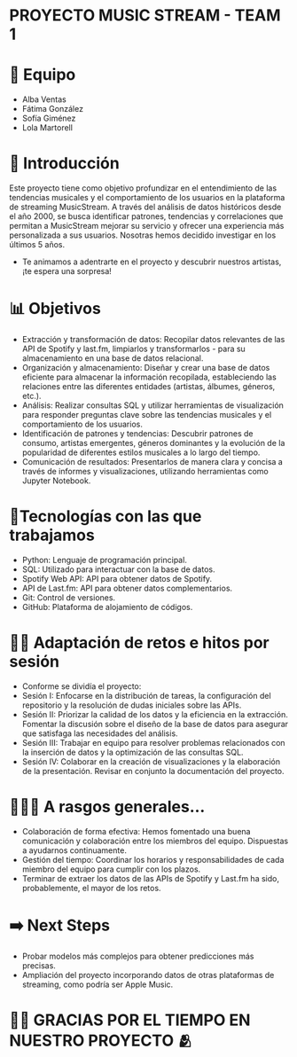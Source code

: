 # PROYECTO MUSIC STREAM - TEAM 1 

# 👥 Equipo
- Alba Ventas
- Fátima González
- Sofía Giménez
- Lola Martorell

# 📌 Introducción
Este proyecto tiene como objetivo profundizar en el entendimiento de las tendencias musicales y el comportamiento de los usuarios en la plataforma de streaming MusicStream. A través del análisis de datos históricos desde el año 2000, se busca identificar patrones, tendencias y correlaciones que permitan a MusicStream mejorar su servicio y ofrecer una experiencia más personalizada a sus usuarios. Nosotras hemos decidido investigar en los últimos 5 años. 
* Te animamos a adentrarte en el proyecto y descubrir nuestros artistas, ¡te espera una sorpresa!

# 📊 Objetivos
- Extracción y transformación de datos: Recopilar datos relevantes de las API de Spotify y last.fm, limpiarlos y transformarlos - 
para su almacenamiento en una base de datos relacional.
- Organización y almacenamiento: Diseñar y crear una base de datos eficiente para almacenar la información recopilada, estableciendo las relaciones entre las diferentes entidades (artistas, álbumes, géneros, etc.).
- Análisis: Realizar consultas SQL y utilizar herramientas de visualización para responder preguntas clave sobre las tendencias musicales y el comportamiento de los usuarios.
- Identificación de patrones y tendencias: Descubrir patrones de consumo, artistas emergentes, géneros dominantes y la evolución de la popularidad de diferentes estilos musicales a lo largo del tiempo.
- Comunicación de resultados: Presentarlos de manera clara y concisa a través de informes y visualizaciones, utilizando herramientas como Jupyter Notebook.

# 📍Tecnologías con las que trabajamos
- Python: Lenguaje de programación principal.
- SQL: Utilizado para interactuar con la base de datos.
- Spotify Web API: API para obtener datos de Spotify.
- API de Last.fm: API para obtener datos complementarios.
- Git: Control de versiones.
- GitHub: Plataforma de alojamiento de códigos.

# 💪🏼 Adaptación de retos e hitos por sesión
- Conforme se dividía el proyecto: 
- Sesión I: Enfocarse en la distribución de tareas, la configuración del repositorio y la resolución de dudas iniciales sobre las APIs.
- Sesión II: Priorizar la calidad de los datos y la eficiencia en la extracción. Fomentar la discusión sobre el diseño de la base de datos para asegurar que satisfaga las necesidades del análisis.
- Sesión III: Trabajar en equipo para resolver problemas relacionados con la inserción de datos y la optimización de las consultas SQL.
- Sesión IV: Colaborar en la creación de visualizaciones y la elaboración de la presentación. Revisar en conjunto la documentación del proyecto.

# 👩🏻‍💻 A rasgos generales... 
- Colaboración de forma efectiva: Hemos fomentado una buena comunicación y colaboración entre los miembros del equipo. Dispuestas a ayudarnos continuamente. 
- Gestión del tiempo: Coordinar los horarios y responsabilidades de cada miembro del equipo para cumplir con los plazos.
- Terminar de extraer los datos de las APIs de Spotify y Last.fm ha sido, probablemente, el mayor de los retos.

# ➡️ Next Steps
- Probar modelos más complejos para obtener predicciones más precisas.
- Ampliación del proyecto incorporando datos de otras plataformas de streaming, como podría ser Apple Music.



# 🙏🏼 GRACIAS POR EL TIEMPO EN NUESTRO PROYECTO 🫂


